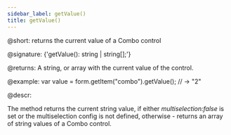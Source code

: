 ```yaml
---
sidebar_label: getValue()
title: getValue()
---          
```


@short: returns the current value of a Combo control

@signature: {'getValue(): string | string[];'}

@returns:
A string, or array with the current value of the control.

@example:
var value = form.getItem("combo").getValue();
// -> "2"

@descr:

The method returns the current string value, if either *multiselection:false* is set or the multiselection config is not defined, otherwise - returns an array of string values of a Combo control.
